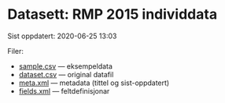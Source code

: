 # Datasett: 	RMP 2015 individdata
 Sist oppdatert: 2020-06-25 13:03

 Filer:
 - [sample.csv](sample.csv) — eksempeldata
 - [dataset.csv](dataset.csv) — original datafil
 - [meta.xml](meta.xml) — metadata (tittel og sist-oppdatert)
 - [fields.xml](fields.xml) — feltdefinisjonar

